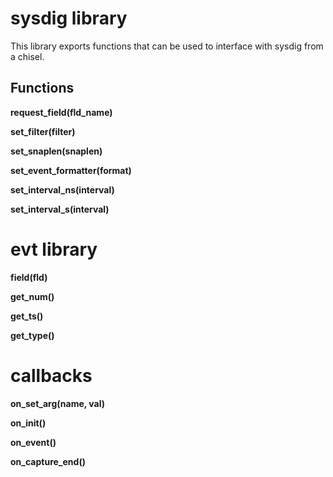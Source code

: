 # sysdig library
This library exports functions that can be used to interface with sysdig from a chisel.
## Functions
**request_field(fld_name)**

**set_filter(filter)**

**set_snaplen(snaplen)**

**set_event_formatter(format)**

**set_interval_ns(interval)**

**set_interval_s(interval)**

# evt library
**field(fld)**

**get_num()**

**get_ts()**

**get_type()**

# callbacks
**on_set_arg(name, val)**

**on_init()**

**on_event()**

**on_capture_end()**

